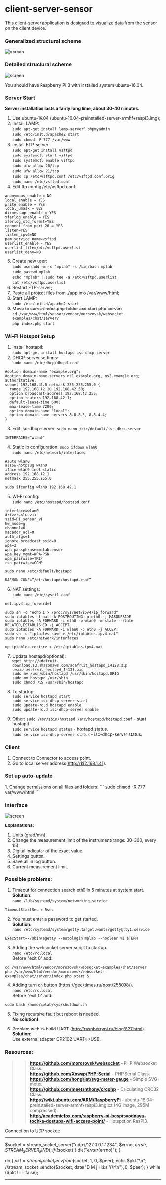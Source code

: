 # client-server-sensor

This client-server application is designed to visualize data from the sensor on the client device.

### Generalized structural scheme
![screen](https://raw.githubusercontent.com/Shitovdm/client-server-sensor/master/service/img/Scheme-1.PNG)

### Detailed structural scheme
![screen](https://raw.githubusercontent.com/Shitovdm/client-server-sensor/master/service/img/Scheme-2.PNG)


You should have Raspberry Pi 3 with installed system ubuntu-16.04. 

<h3>Server Start</h3>

**Server installation lasts a fairly long time, about 30-40 minutes.** 

1. Use ubuntu-16.04 (ubuntu-16.04-preinstalled-server-armhf+raspi3.img);
2. Install LAMP:  
```sudo apt-get install lamp-server^ phpmyadmin```  
```sudo /etc/init.d/apache2 start```  
```sudo chmod -R 777 /var/www```  
3. Install FTP-server:  
```sudo apt-get install vsftpd```  
```sudo systemctl start vsftpd```  
```sudo systemctl enable vsftpd```  
```sudo ufw allow 20/tcp```  
```sudo ufw allow 21/tcp```  
```sudo cp /etc/vsftpd.conf /etc/vsftpd.conf.orig```  
```sudo nano /etc/vsftpd.conf```  
4. Edit ftp config /etc/vsftpd.conf:  
```
anonymous_enable = NO  
local_enable = YES  
write_enable = YES  
local_umask = 022  
dirmessage_enable = YES  
xferlog_enable = YES  
xferlog_std_format=YES  
connect_from_port_20 = YES  
listen=YES  
listen_ipv6=NO  
pam_service_name=vsftpd  
userlist_enable = YES  
userlist_file=/etc/vsftpd.userlist  
userlist_deny=NO  
```  
5. Create new user:  
```sudo useradd -m -c "mplab" -s /bin/bash mplab```  
```sudo passwd mplab```  
```echo "mplab" | sudo tee -a /etc/vsftpd.userlist```  
```cat /etc/vsftpd.userlist```  
6. Restart FTP-server;  
7. Paste all project files from ./app into /var/www/html;  
8. Start LAMP:  
```sudo /etc/init.d/apache2 start```  
9. Move to server/index.php folder and start php server:  
```cd /var/www/html/sensor/vendor/morozovsk/websocket-examples/chat/server/```  
```php index.php start``` 

<h3>Wi-Fi Hotspot Setup</h3>

1. Install hostapd:  
```sudo apt-get install hostapd isc-dhcp-server```  
2. DHCP-server settings:  
```sudo nano /etc/dhcp/dhcpd.conf```  
```
#option domain-name "example.org";  
#option domain-name-servers ns1.example.org, ns2.example.org;  
authoritative;  
subnet 192.168.42.0 netmask 255.255.255.0 {  
  range 192.168.42.10 192.168.42.50;  
  option broadcast-address 192.168.42.255;  
  option routers 192.168.42.1;  
  default-lease-time 600;
  max-lease-time 7200;  
  option domain-name "local";  
  option domain-name-servers 8.8.8.8, 8.8.4.4;  
}
```  
3. Edit isc-dhcp-server:
```sudo nano /etc/default/isc-dhcp-server```  
```
INTERFACES=”wlan0″
```  
4. Static ip configuration:
```sudo ifdown wlan0```  
```sudo nano /etc/network/interfaces```  
```
#auto wlan0
allow-hotplug wlan0  
iface wlan0 inet static  
address 192.168.42.1  
netmask 255.255.255.0  
```  
```sudo ifconfig wlan0 192.168.42.1```  

5. WI-FI config:  
```sudo nano /etc/hostapd/hostapd.conf```   
```
interface=wlan0
driver=nl80211
ssid=PI_sensor_v1
hw_mode=g
channel=6
macaddr_acl=0
auth_algs=1
ignore_broadcast_ssid=0
wpa=2
wpa_passphrase=mplabsensor
wpa_key_mgmt=WPA-PSK
wpa_pairwise=TKIP
rsn_pairwise=CCMP
```  
```sudo nano /etc/default/hostapd```  
```
DAEMON_CONF=”/etc/hostapd/hostapd.conf”  
```  

6. NAT settings:  
```sudo nano /etc/sysctl.conf```  
```
net.ipv4.ip_forward=1  
```
```sudo sh -c "echo 1 > /proc/sys/net/ipv4/ip_forward"```  
```sudo iptables -t nat -A POSTROUTING -o eth0 -j MASQUERADE```  
```sudo iptables -A FORWARD -i eth0 -o wlan0 -m state --state RELATED,ESTABLISHED -j ACCEPT```  
```sudo iptables -A FORWARD -i wlan0 -o eth0 -j ACCEPT```  
```sudo sh -c "iptables-save > /etc/iptables.ipv4.nat"```  
```sudo nano /etc/network/interfaces```  
```
up iptables-restore < /etc/iptables.ipv4.nat  
```  

7. Updata hostapd(optional):  
```wget http://adafruit-download.s3.amazonaws.com/adafruit_hostapd_14128.zip```  
```unzip adafruit_hostapd_14128.zip```  
```sudo mv /usr/sbin/hostapd /usr/sbin/hostapd.ORIG```  
```sudo mv hostapd /usr/sbin```  
```sudo chmod 755 /usr/sbin/hostapd```  

8. To startup:  
```sudo service hostapd start```  
```sudo service isc-dhcp-server start```  
```sudo update-rc.d hostapd enable```  
```sudo update-rc.d isc-dhcp-server enable```  

9. Other:
```sudo /usr/sbin/hostapd /etc/hostapd/hostapd.conf``` - start hostapd.  
```sudo service hostapd status``` - hostapd status.  
```sudo service isc-dhcp-server status``` - isc-dhcp-server status.  

<h3>Client</h3>

1. Connect to Connector to access point.  
2. Go to local server address(http://192.168.1.41).  


<h3>Set up auto-update</h3>  
1. Change permissions on all files and folders:  
```
sudo chmod -R 777 var/www/html
```

### Interface
![screen](https://raw.githubusercontent.com/Shitovdm/client-server-sensor/master/service/img/client-r.png)  

**Explanations:**
1. Units (grad/min).  
2. Change the measurement limit of the instrument(range: 30-300, every 15).  
3. Digital indicator of the exact value.  
4. Settings button.  
5. Save all in log button.  
6. Current measurement limit.  

<h3>Possible problems:</h3>

1. Timeout for connection search eth0 in 5 minutes at system start.  
**Solution**:  
```nano /lib/systemd/system/networking.service```   
```
TimeoutStartSec = 5sec  
```  

2. You must enter a password to get started.  
**Solution:**  
```nano /etc/systemd/system/getty.target.wants/getty@tty1.service```   
```
ExecStart=-/sbin/agetty --autologin mplab --noclear %I $TERM  
```  

3. Adding the websocket server script to startup.  
```nano /etc/rc.local```  
Before "exit 0" add:  
```
cd /var/www/html/vendor/morozovsk/websocket-examples/chat/server  
php /var/www/html/vendor/morozovsk/websocket-examples/chat/server/index.php start &  
```  

4. Adding turn on button (https://geektimes.ru/post/255098/).  
```nano /etc/rc.local```  
Before "exit 0" add:  
```
sudo bash /home/mplab/sys/shutdown.sh 
```  

5. Fixing recursive fault but reboot is needed.  
**No solution!**  

6. Problem with in-build UART (http://raspberrypi.ru/blog/627.html).  
**Solution:**  
Use external adapter CP2102 UART<->USB.  

<h3>Resources:</h3>  

>> **https://github.com/morozovsk/websocket** - PHP Websocket Class.  
>> **https://github.com/Xowap/PHP-Serial** - PHP Serial Class.  
>> **https://github.com/hongkiat/svg-meter-gauge** - Simple SVG-meter.  
>> **https://github.com/meetanthony/crcphp** - Calculating CRC32 Class.  
>> **https://wiki.ubuntu.com/ARM/RaspberryPi** - ubuntu-18.04-preinstalled-server-armhf+raspi3.img.xz (4G image, 295M compressed).  
>> **http://academicfox.com/raspberry-pi-besprovodnaya-tochka-dostupa-wifi-access-point/** - Hotspot on RasPi3.



Connection to UDP socket:
***
$socket = stream_socket_server("udp://127.0.0.1:1234", $errno, $errstr, STREAM_SERVER_BIND);
if (!$socket) {
    die("$errstr ($errno)");
}

do {
    $pkt = stream_socket_recvfrom($socket, 1, 0, $peer);
    echo $pkt."\n";
    //stream_socket_sendto($socket, date("D M j H:i:s Y\r\n"), 0, $peer);
} while ($pkt !== false);
***  
